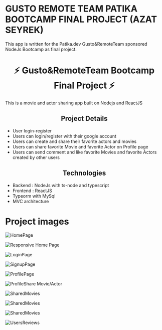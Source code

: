 # GUSTO REMOTE TEAM PATIKA BOOTCAMP FINAL PROJECT (AZAT SEYREK)
This app is written for the Patika.dev Gusto&RemoteTeam sponsored NodeJs Bootcamp as final project. 


<h1 align="center">⚡ Gusto&RemoteTeam Bootcamp Final Project ⚡</h1>



<p>This is a movie and actor sharing app built on Nodejs and ReactJS</p>

<h2 align="center">Project Details </h2>

- User login-register
- Users can login/register with their google account
- Users can create and share their favorite actors and movies
- Users can share favorite Movie and favorite Actor on Profile page
- Users can send comment and like favorite Movies and favorite Actors created by other users

<h2 align="center">Technologies</h2>

* Backend : NodeJs with ts-node and typescript
* Frontend : ReactJS 
* Typeorm with MySql 
* MVC architecture



# Project images 

![HomePage](/screanshots/HomePage.png)

![Responsive Home Page](/screanshots/ResponsiveHomePage.png)

![LoginPage](/screanshots/Login.png)

![SignupPage](/screanshots/Register.png)

![ProfilePage](/screanshots/ProfilePage.png)

![ProfileShare Movie/Actor](/screanshots/ProfileDeleteShare.png)

![SharedMovies](/screanshots/SharedMovie.png)

![SharedMovies](/screanshots/SharedMovie2.png)

![SharedMovies](/screanshots/SharedActors.png)

![UsersReviews](/screanshots/Comment.png)

